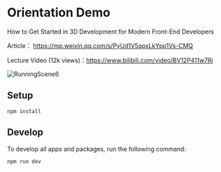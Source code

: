 # Orientation Demo
How to Get Started in 3D Development for Modern Front-End Developers

Article： https://mp.weixin.qq.com/s/PyUd1V5apxLkYpp1Vs-CMQ

Lecture Video (12k views)：https://www.bilibili.com/video/BV12P411w7Rj

![RunningScene6](https://user-images.githubusercontent.com/67930474/203686844-4d34d219-dfe0-4b9d-b527-6d22731c0050.gif)


## Setup

`npm install`

## Develop

To develop all apps and packages, run the following command:

`npm run dev`
